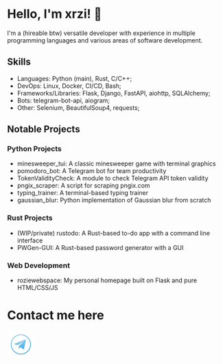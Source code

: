 # Hello, I'm xrzi! 👋

I'm a (hireable btw) versatile developer with experience in multiple programming languages and various areas of software development.

## Skills

 - Languages: Python (main), Rust, C/C++;
 - DevOps: Linux, Docker, CI/CD, Bash;
 - Frameworks/Libraries: Flask, Django, FastAPI, aiohttp, SQLAlchemy;
 - Bots: telegram-bot-api, aiogram;
 - Other: Selenium, BeautifulSoup4, requests;

## Notable Projects
### Python Projects

 - minesweeper_tui: A classic minesweeper game with terminal graphics
 - pomodoro_bot: A Telegram bot for team productivity
 - TokenValidityCheck: A module to check Telegram API token validity
 - pngix_scraper: A script for scraping pngix.com
 - typing_trainer: A terminal-based typing trainer
 - gaussian_blur: Python implementation of Gaussian blur from scratch

### Rust Projects

 - (WIP/private) rustodo: A Rust-based to-do app with a command line interface
 - PWGen-GUI: A Rust-based password generator with a GUI

### Web Development

 - roziewebspace: My personal homepage built on Flask and pure HTML/CSS/JS

# Contact me here

[<img src="/.icons/telegram_logo_circle_icon.png" width="64">](https://t.me/tenacious_rzi)
